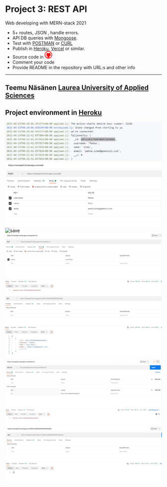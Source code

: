 # Project 3: REST API
Web developing with MERN-stack 2021
- 5+ routes, JSON , handle errors.
- API DB queries with [Mongoose](https://mongoosejs.com/).
- Test with [POSTMAN](https://www.postman.com/) or [CURL](https://curl.se/)
- Publish in [Heroku](https://www.heroku.com/), [Vercel](https://vercel.com/) or similar.
- Source code in <a href="https://github.com/teemunasanen?tab=repositories"><img alt="Github" title="GitHub" src="./public/github.png"></a>
- Comment your code
- Provide README in the repository with URL:s and other info
----
Teemu Näsänen
[Laurea University of Applied Sciences](https://www.laurea.fi/en/)
----
## Project environment in [Heroku](https://restaapi3.herokuapp.com/) 
<img alt="save" src="./public/images/tallennus.JPG">
<img alt="save" src="./public/images/tallennus2.JPG">
<img alt="save" src="./public/images/tallennus3.JPG">
<img alt="edit" src="./public/images/muokkaus.JPG">
<img alt="edit" src="./public/images/muokkaus2.JPG">
<img alt="del" src="./public/images/poisto.JPG">
<img alt="del" src="./public/images/poisto2.JPG">